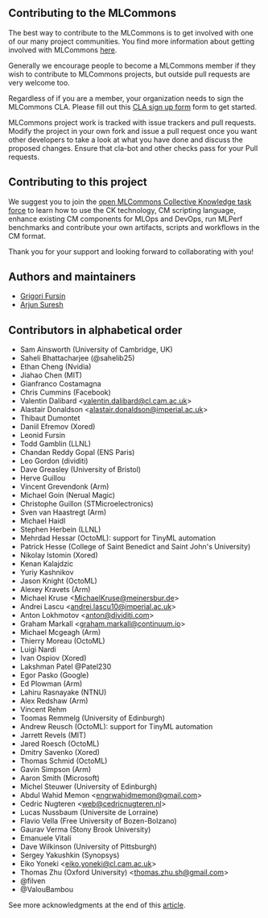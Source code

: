 ## Contributing to the MLCommons

The best way to contribute to the MLCommons is to get involved with one of our many project communities. 
You find more information about getting involved with MLCommons [here](https://mlcommons.org/en/get-involved/#getting-started). 

Generally we encourage people to become a MLCommons member if they wish to contribute to MLCommons projects, 
but outside pull requests are very welcome too.

Regardless of if you are a member, your organization needs to sign the MLCommons CLA. 
Please fill out this [CLA sign up form](https://forms.gle/Ew1KkBVpyeJDuRw67) form to get started.

MLCommons project work is tracked with issue trackers and pull requests. 
Modify the project in your own fork and issue a pull request once you want other developers 
to take a look at what you have done and discuss the proposed changes. 
Ensure that cla-bot and other checks pass for your Pull requests.

## Contributing to this project

We suggest you to join the [open MLCommons Collective Knowledge task force](docs/taskforce.md)
to learn how to use the CK technology, CM scripting language, enhance existing CM components for MLOps and DevOps, 
run MLPerf benchmarks and contribute your own artifacts, scripts and workflows in the CM format.

Thank you for your support and looking forward to collaborating with you!

## Authors and maintainers

* [Grigori Fursin](https://cKnowledge.org/gfursin)
* [Arjun Suresh](https://www.linkedin.com/in/arjunsuresh)

## Contributors in alphabetical order

* Sam Ainsworth (University of Cambridge, UK)
* Saheli Bhattacharjee (@sahelib25)
* Ethan Cheng (Nvidia)
* Jiahao Chen (MIT)
* Gianfranco Costamagna
* Chris Cummins (Facebook)
* Valentin Dalibard &lt;valentin.dalibard@cl.cam.ac.uk&gt;
* Alastair Donaldson &lt;alastair.donaldson@imperial.ac.uk&gt;
* Thibaut Dumontet
* Daniil Efremov (Xored)
* Leonid Fursin
* Todd Gamblin (LLNL)
* Chandan Reddy Gopal (ENS Paris)
* Leo Gordon (dividiti)
* Dave Greasley (University of Bristol)
* Herve Guillou
* Vincent Grevendonk (Arm)
* Michael Goin (Nerual Magic)
* Christophe Guillon (STMicroelectronics)
* Sven van Haastregt (Arm)
* Michael Haidl
* Stephen Herbein (LLNL)
* Mehrdad Hessar (OctoML): support for TinyML automation
* Patrick Hesse (College of Saint Benedict and Saint John's University)
* Nikolay Istomin (Xored)
* Kenan Kalajdzic
* Yuriy Kashnikov 
* Jason Knight (OctoML)
* Alexey Kravets (Arm)
* Michael Kruse &lt;MichaelKruse@meinersbur.de&gt;
* Andrei Lascu &lt;andrei.lascu10@imperial.ac.uk&gt;
* Anton Lokhmotov &lt;anton@dividiti.com&gt;
* Graham Markall &lt;graham.markall@continuum.io&gt;
* Michael Mcgeagh (Arm)
* Thierry Moreau (OctoML)
* Luigi Nardi 
* Ivan Ospiov (Xored)
* Lakshman Patel @Patel230
* Egor Pasko (Google)
* Ed Plowman (Arm)
* Lahiru Rasnayake (NTNU)
* Alex Redshaw (Arm)
* Vincent Rehm
* Toomas Remmelg (University of Edinburgh)
* Andrew Reusch (OctoML): support for TinyML automation
* Jarrett Revels (MIT)
* Jared Roesch (OctoML)
* Dmitry Savenko (Xored)
* Thomas Schmid (OctoML)
* Gavin Simpson (Arm)
* Aaron Smith (Microsoft)
* Michel Steuwer (University of Edinburgh)
* Abdul Wahid Memon &lt;engrwahidmemon@gmail.com&gt;
* Cedric Nugteren &lt;web@cedricnugteren.nl&gt;
* Lucas Nussbaum (Universite de Lorraine)
* Flavio Vella (Free University of Bozen-Bolzano)
* Gaurav Verma (Stony Brook University)
* Emanuele Vitali
* Dave Wilkinson (University of Pittsburgh)
* Sergey Yakushkin (Synopsys)
* Eiko Yoneki &lt;eiko.yoneki@cl.cam.ac.uk&gt;
* Thomas Zhu (Oxford University) &lt;thomas.zhu.sh@gmail.com&gt;
* @filven
* @ValouBambou

See more acknowledgments at the end of this [article](https://arxiv.org/abs/2011.01149).
